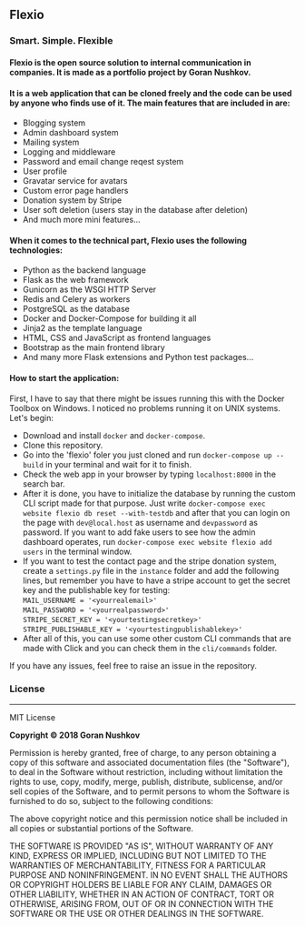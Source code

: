 ﻿## Flexio

### Smart. Simple. Flexible

#### Flexio is the open source solution to internal communication in companies. It is made as a portfolio project by Goran Nushkov.

#### It is a web application that can be cloned freely and the code can be used by anyone who finds use of it. The main features that are included in are:

- Blogging system
- Admin dashboard system
- Mailing system
- Logging and middleware
- Password and email change reqest system
- User profile
- Gravatar service for avatars
- Custom error page handlers
- Donation system by Stripe
- User soft deletion (users stay in the database after deletion)
- And much more mini features...

#### When it comes to the technical part, Flexio uses the following technologies:

- Python as the backend language
- Flask as the web framework
- Gunicorn as the WSGI HTTP Server
- Redis and Celery as workers
- PostgreSQL as the database
- Docker and Docker-Compose for building it all
- Jinja2 as the template language
- HTML, CSS and JavaScript as frontend languages
- Bootstrap as the main frontend library
- And many more Flask extensions and Python test packages...

#### How to start the application:

First, I have to say that there might be issues running this with the Docker Toolbox on Windows. I noticed no problems running it on UNIX systems. Let's begin:

- Download and install `docker` and `docker-compose`.
- Clone this repository.
- Go into the 'flexio' foler you just cloned and run `docker-compose up --build` in your terminal and wait for it to finish.
- Check the web app in your browser by typing `localhost:8000` in the search bar.
- After it is done, you have to initialize the database by running the custom CLI script made for that purpose. Just write `docker-compose exec website flexio db reset --with-testdb` and after that you can login on the page with `dev@local.host` as username and `devpassword` as password. If you want to add fake users to see how the admin dashboard operates, run `docker-compose exec website flexio add users` in the terminal window.
- If you want to test the contact page and the stripe donation system, create a `settings.py` file in the `instance` folder and add the following lines, but remember you have to have a stripe account to get the secret key and the publishable key for testing: \
`MAIL_USERNAME = '<yourrealemail>'` \
`MAIL_PASSWORD = '<yourrealpassword>'` \
`STRIPE_SECRET_KEY = '<yourtestingsecretkey>'` \
`STRIPE_PUBLISHABLE_KEY = '<yourtestingpublishablekey>'`
- After all of this, you can use some other custom CLI commands that are made with Click and you can check them in the `cli/commands` folder.

If you have any issues, feel free to raise an issue in the repository.

### License

---

MIT License

**Copyright &copy; 2018 Goran Nushkov**

Permission is hereby granted, free of charge, to any person obtaining a copy of this software and associated documentation files (the "Software"), to deal in the Software without restriction, including without limitation the rights to use, copy, modify, merge, publish, distribute, sublicense, and/or sell copies of the Software, and to permit persons to whom the Software is furnished to do so, subject to the following conditions:

The above copyright notice and this permission notice shall be included in all copies or substantial portions of the Software.

THE SOFTWARE IS PROVIDED "AS IS", WITHOUT WARRANTY OF ANY KIND, EXPRESS OR IMPLIED, INCLUDING BUT NOT LIMITED TO THE WARRANTIES OF MERCHANTABILITY, FITNESS FOR A PARTICULAR PURPOSE AND NONINFRINGEMENT. IN NO EVENT SHALL THE AUTHORS OR COPYRIGHT HOLDERS BE LIABLE FOR ANY CLAIM, DAMAGES OR OTHER LIABILITY, WHETHER IN AN ACTION OF CONTRACT, TORT OR OTHERWISE, ARISING FROM, OUT OF OR IN CONNECTION WITH THE SOFTWARE OR THE USE OR OTHER DEALINGS IN THE SOFTWARE.
